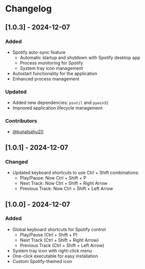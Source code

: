 # Changelog

## [1.0.3] - 2024-12-07

### Added
- Spotify auto-sync feature
  - Automatic startup and shutdown with Spotify desktop app
  - Process monitoring for Spotify
  - System tray icon management
- Autostart functionality for the application
- Enhanced process management

### Updated
- Added new dependencies: `psutil` and `pywin32`
- Improved application lifecycle management

### Contributors
- [@kunalsahu20](https://github.com/kunalsahu20)

## [1.0.1] - 2024-12-07

### Changed
- Updated keyboard shortcuts to use Ctrl + Shift combinations:
  - Play/Pause: Now Ctrl + Shift + P
  - Next Track: Now Ctrl + Shift + Right Arrow
  - Previous Track: Now Ctrl + Shift + Left Arrow

## [1.0.0] - 2024-12-07

### Added
- Global keyboard shortcuts for Spotify control
  - Play/Pause (Ctrl + Shift + P)
  - Next Track (Ctrl + Shift + Right Arrow)
  - Previous Track (Ctrl + Shift + Left Arrow)
- System tray icon with right-click menu
- One-click executable for easy installation
- Custom Spotify-themed icon
